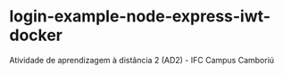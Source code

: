 # login-example-node-express-iwt-docker
Atividade de aprendizagem à distância 2 (AD2) - IFC Campus Camboriú
